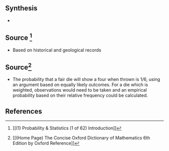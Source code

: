 ## Synthesis
- 
## Source [^1]
- Based on historical and geological records

## Source[^2]
- The probability that a fair die will show a four when thrown is $1/6$, using an argument based on equally likely outcomes. For a die which is weighted, observations would need to be taken and an empirical probability based on their relative frequency could be calculated.
## References

[^1]: [[(1) Probability & Statistics (1 of 62) Introduction]]
[^2]: [[(Home Page) The Concise Oxford Dictionary of Mathematics 6th Edition by Oxford Reference]]